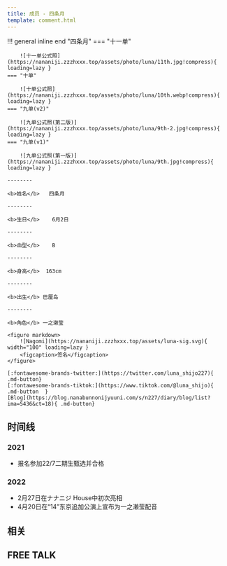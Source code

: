 ```yaml
---
title: 成员 - 四条月
template: comment.html
---
```


!!! general inline end "四条月"
    === "十一单"

        ![十一单公式照](https://nananiji.zzzhxxx.top/assets/photo/luna/11th.jpg!compress){ loading=lazy }
    === "十单"

        ![十单公式照](https://nananiji.zzzhxxx.top/assets/photo/luna/10th.webp!compress){ loading=lazy }
    === "九单(v2)"

        ![九单公式照(第二版)](https://nananiji.zzzhxxx.top/assets/photo/luna/9th-2.jpg!compress){ loading=lazy }
    === "九单(v1)"

        ![九单公式照(第一版)](https://nananiji.zzzhxxx.top/assets/photo/luna/9th.jpg!compress){ loading=lazy }

    --------

    <b>姓名</b>   四条月

    --------

    <b>生日</b>    6月2日

    --------

    <b>血型</b>    B

    --------

    <b>身高</b>  163cm

    --------

    <b>出生</b> 巴厘岛

    --------

    <b>角色</b> 一之濑莹
    
    <figure markdown>
        ![Nagomi](https://nananiji.zzzhxxx.top/assets/luna-sig.svg){ width="100" loading=lazy }
        <figcaption>签名</figcaption>
    </figure>

    [:fontawesome-brands-twitter:](https://twitter.com/luna_shijo227){ .md-button} 
    [:fontawesome-brands-tiktok:](https://www.tiktok.com/@luna_shijo){ .md-button  }
    [Blog](https://blog.nanabunnonijyuuni.com/s/n227/diary/blog/list?ima=5436&ct=18){ .md-button}

## 时间线
### 2021 

- 报名参加22/7二期生甄选并合格

### 2022

- 2月27日在ナナニジ House中初次亮相
- 4月20日在“14”东京追加公演上宣布为一之濑莹配音

## 相关

## FREE TALK

<div id="dplayer"></div>


<script src="https://nananiji.zzzhxxx.top/js/md5.js"></script>
<script src="https://nananiji.zzzhxxx.top/js/hls.min.js"></script>
<script src="https://nananiji.zzzhxxx.top/js/DPlayer.min.js"></script>
<script>
    const dp = new DPlayer({
    container: document.getElementById('dplayer'),
    video: {
        url: 'https://manifest.prod.boltdns.net/manifest/v1/hls/v4/clear/4504957038001/d6196725-53ac-44eb-bf29-2791a3b31e95/10s/master.m3u8?fastly_token=NjJkYTUwNzNfYjVkYWM2ZTAzYzE0MjZhYmQ0YTIwZWQwMjZmNzU5ZWM2YjRiZTVhYjQwYjE4YzZhZTQxNWVmODEzZWI1YTBlMA%3D%3D',
        type: 'hls',
    },
    danmaku: {
        id: md5('luna-intro'),
        api: "https://danmu.zzzhxxx.top/"
    },
    contextmenu: [
    {
        text: '227WiKi',
        link: 'https://github.com/227WiKi/227WiKi',
    },
    ]
});
console.log(dp.plugins.hls);
</script>